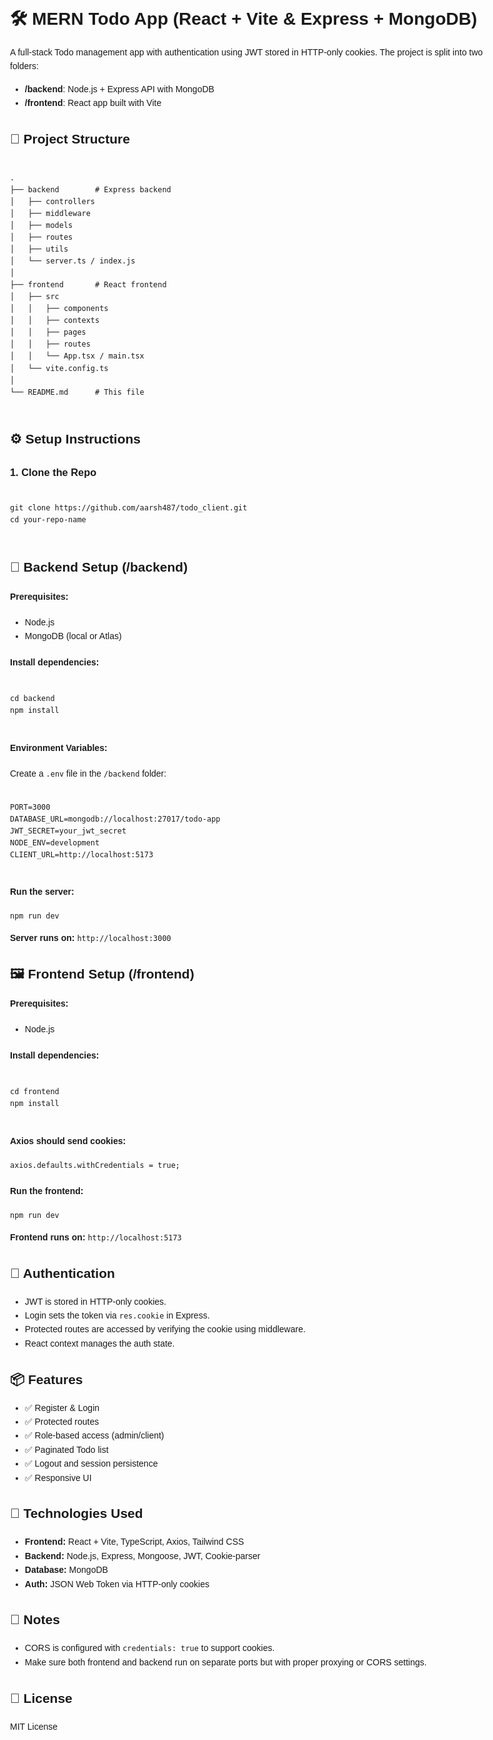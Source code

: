 <!DOCTYPE html>
<html lang="en">
<head>
  <meta charset="UTF-8" />
  <meta name="viewport" content="width=device-width, initial-scale=1.0"/>
  <title>MERN Todo App Documentation</title>
  <title>Anand Patel</title>
</head>
<body style="font-family: Arial, sans-serif; line-height: 1.6; padding: 2rem; max-width: 800px; margin: auto;">

  <h1>🛠️ MERN Todo App (React + Vite & Express + MongoDB)</h1>
  <p>
    A full-stack Todo management app with authentication using JWT stored in HTTP-only cookies. The project is split into two folders:
  </p>
  <ul>
    <li><strong>/backend</strong>: Node.js + Express API with MongoDB</li>
    <li><strong>/frontend</strong>: React app built with Vite</li>
  </ul>

  <h2>📁 Project Structure</h2>
  <pre><code>
.
├── backend        # Express backend
│   ├── controllers
│   ├── middleware
│   ├── models
│   ├── routes
│   ├── utils
│   └── server.ts / index.js
│
├── frontend       # React frontend
│   ├── src
│   │   ├── components
│   │   ├── contexts
│   │   ├── pages
│   │   ├── routes
│   │   └── App.tsx / main.tsx
│   └── vite.config.ts
│
└── README.md      # This file
  </code></pre>

  <h2>⚙️ Setup Instructions</h2>

  <h3>1. Clone the Repo</h3>
  <pre><code>
git clone https://github.com/aarsh487/todo_client.git
cd your-repo-name
  </code></pre>

  <h2>🔧 Backend Setup (/backend)</h2>
  <h4>Prerequisites:</h4>
  <ul>
    <li>Node.js</li>
    <li>MongoDB (local or Atlas)</li>
  </ul>

  <h4>Install dependencies:</h4>
  <pre><code>
cd backend
npm install
  </code></pre>

  <h4>Environment Variables:</h4>
  <p>Create a <code>.env</code> file in the <code>/backend</code> folder:</p>
  <pre><code>
PORT=3000
DATABASE_URL=mongodb://localhost:27017/todo-app
JWT_SECRET=your_jwt_secret
NODE_ENV=development
CLIENT_URL=http://localhost:5173
  </code></pre>

  <h4>Run the server:</h4>
  <pre><code>npm run dev</code></pre>
  <p><strong>Server runs on:</strong> <code>http://localhost:3000</code></p>

  <h2>🖼️ Frontend Setup (/frontend)</h2>
  <h4>Prerequisites:</h4>
  <ul>
    <li>Node.js</li>
  </ul>

  <h4>Install dependencies:</h4>
  <pre><code>
cd frontend
npm install
  </code></pre>
  </code></pre>

  <h4>Axios should send cookies:</h4>
  <pre><code>axios.defaults.withCredentials = true;</code></pre>

  <h4>Run the frontend:</h4>
  <pre><code>npm run dev</code></pre>
  <p><strong>Frontend runs on:</strong> <code>http://localhost:5173</code></p>

  <h2>🔐 Authentication</h2>
  <ul>
    <li>JWT is stored in HTTP-only cookies.</li>
    <li>Login sets the token via <code>res.cookie</code> in Express.</li>
    <li>Protected routes are accessed by verifying the cookie using middleware.</li>
    <li>React context manages the auth state.</li>
  </ul>

  <h2>📦 Features</h2>
  <ul>
    <li>✅ Register & Login</li>
    <li>✅ Protected routes</li>
    <li>✅ Role-based access (admin/client)</li>
    <li>✅ Paginated Todo list</li>
    <li>✅ Logout and session persistence</li>
    <li>✅ Responsive UI</li>
  </ul>

  <h2>🧪 Technologies Used</h2>
  <ul>
    <li><strong>Frontend:</strong> React + Vite, TypeScript, Axios, Tailwind CSS</li>
    <li><strong>Backend:</strong> Node.js, Express, Mongoose, JWT, Cookie-parser</li>
    <li><strong>Database:</strong> MongoDB</li>
    <li><strong>Auth:</strong> JSON Web Token via HTTP-only cookies</li>
  </ul>
 

  <h2>📌 Notes</h2>
  <ul>
    <li>CORS is configured with <code>credentials: true</code> to support cookies.</li>
    <li>Make sure both frontend and backend run on separate ports but with proper proxying or CORS settings.</li>
  </ul>

  <h2>📝 License</h2>
  <p>MIT License</p>

</body>
</html>
